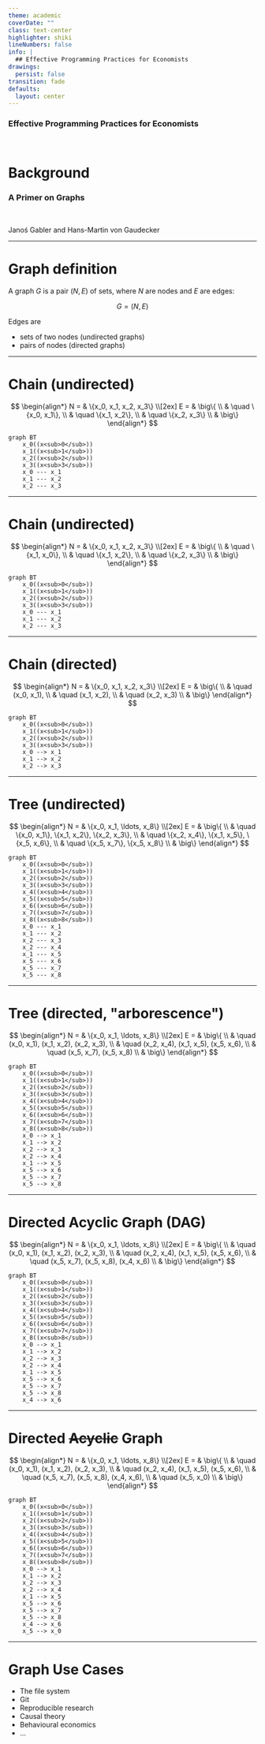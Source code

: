```yaml
---
theme: academic
coverDate: ""
class: text-center
highlighter: shiki
lineNumbers: false
info: |
  ## Effective Programming Practices for Economists
drawings:
  persist: false
transition: fade
defaults:
  layout: center
---
```


### Effective Programming Practices for Economists

<br/>

# Background

### A Primer on Graphs

<br/>

Janoś Gabler and Hans-Martin von Gaudecker


---

# Graph definition

A graph $G$ is a pair $(N, E)$ of sets, where $N$ are nodes and $E$ are edges:

$$G = (N, E)$$

Edges are
- sets of two nodes (undirected graphs)
- pairs of nodes (directed graphs)


---

# Chain (undirected)

<div class="grid grid-cols-2 gap-45">
<div>

$$
\begin{align*}
N = & \{x_0, x_1, x_2, x_3\} \\[2ex]
E = & \big\{ \\
    & \quad \{x_0, x_1\}, \\
    & \quad \{x_1, x_2\}, \\
    & \quad \{x_2, x_3\} \\
    & \big\}
\end{align*}
$$


</div>
<div>

```mermaid {theme: 'dark', scale: 1}
graph BT
    x_0((x<sub>0</sub>))
    x_1((x<sub>1</sub>))
    x_2((x<sub>2</sub>))
    x_3((x<sub>3</sub>))
    x_0 --- x_1
    x_1 --- x_2
    x_2 --- x_3
```

</div>
</div>


---

# Chain (undirected)

<div class="grid grid-cols-2 gap-45">
<div>

$$
\begin{align*}
N = & \{x_0, x_1, x_2, x_3\} \\[2ex]
E = & \big\{ \\
    & \quad \{x_1, x_0\}, \\
    & \quad \{x_1, x_2\}, \\
    & \quad \{x_2, x_3\} \\
    & \big\}
\end{align*}
$$


</div>
<div>

```mermaid {theme: 'dark', scale: 1}
graph BT
    x_0((x<sub>0</sub>))
    x_1((x<sub>1</sub>))
    x_2((x<sub>2</sub>))
    x_3((x<sub>3</sub>))
    x_0 --- x_1
    x_1 --- x_2
    x_2 --- x_3
```

</div>
</div>


---

# Chain (directed)

<div class="grid grid-cols-2 gap-45">
<div>

$$
\begin{align*}
N = & \{x_0, x_1, x_2, x_3\} \\[2ex]
E = & \big\{ \\
    & \quad (x_0, x_1), \\
    & \quad (x_1, x_2), \\
    & \quad (x_2, x_3) \\
    & \big\}
\end{align*}
$$

</div>
<div>

```mermaid {theme: 'dark', scale: 1}
graph BT
    x_0((x<sub>0</sub>))
    x_1((x<sub>1</sub>))
    x_2((x<sub>2</sub>))
    x_3((x<sub>3</sub>))
    x_0 --> x_1
    x_1 --> x_2
    x_2 --> x_3
```

</div>
</div>


---

# Tree (undirected)

<div class="grid grid-cols-2 gap-20">
<div>

$$
\begin{align*}
N = & \{x_0, x_1, \ldots, x_8\} \\[2ex]
E = & \big\{ \\
    & \quad \{x_0, x_1\}, \{x_1, x_2\},  \{x_2, x_3\}, \\
    & \quad \{x_2, x_4\}, \{x_1, x_5\}, \{x_5, x_6\}, \\
    & \quad \{x_5, x_7\}, \{x_5, x_8\} \\
    & \big\}
\end{align*}
$$

</div>
<div>

```mermaid {theme: 'dark', scale: 1}
graph BT
    x_0((x<sub>0</sub>))
    x_1((x<sub>1</sub>))
    x_2((x<sub>2</sub>))
    x_3((x<sub>3</sub>))
    x_4((x<sub>4</sub>))
    x_5((x<sub>5</sub>))
    x_6((x<sub>6</sub>))
    x_7((x<sub>7</sub>))
    x_8((x<sub>8</sub>))
    x_0 --- x_1
    x_1 --- x_2
    x_2 --- x_3
    x_2 --- x_4
    x_1 --- x_5
    x_5 --- x_6
    x_5 --- x_7
    x_5 --- x_8
```

</div>
</div>


---

# Tree (directed, "arborescence")

<div class="grid grid-cols-2 gap-20">
<div>

$$
\begin{align*}
N = & \{x_0, x_1, \ldots, x_8\} \\[2ex]
E = & \big\{ \\
    & \quad (x_0, x_1), (x_1, x_2),  (x_2, x_3), \\
    & \quad (x_2, x_4), (x_1, x_5), (x_5, x_6), \\
    & \quad (x_5, x_7), (x_5, x_8) \\
    & \big\}
\end{align*}
$$

</div>
<div>

```mermaid {theme: 'dark', scale: 1}
graph BT
    x_0((x<sub>0</sub>))
    x_1((x<sub>1</sub>))
    x_2((x<sub>2</sub>))
    x_3((x<sub>3</sub>))
    x_4((x<sub>4</sub>))
    x_5((x<sub>5</sub>))
    x_6((x<sub>6</sub>))
    x_7((x<sub>7</sub>))
    x_8((x<sub>8</sub>))
    x_0 --> x_1
    x_1 --> x_2
    x_2 --> x_3
    x_2 --> x_4
    x_1 --> x_5
    x_5 --> x_6
    x_5 --> x_7
    x_5 --> x_8
```

</div>
</div>


---

# Directed Acyclic Graph (DAG)

<div class="grid grid-cols-2 gap-20">
<div>

$$
\begin{align*}
N = & \{x_0, x_1, \ldots, x_8\} \\[2ex]
E = & \big\{ \\
    & \quad (x_0, x_1), (x_1, x_2),  (x_2, x_3), \\
    & \quad (x_2, x_4), (x_1, x_5), (x_5, x_6), \\
    & \quad (x_5, x_7), (x_5, x_8), (x_4, x_6) \\
    & \big\}
\end{align*}
$$

</div>
<div>

```mermaid {theme: 'dark', scale: 1}
graph BT
    x_0((x<sub>0</sub>))
    x_1((x<sub>1</sub>))
    x_2((x<sub>2</sub>))
    x_3((x<sub>3</sub>))
    x_4((x<sub>4</sub>))
    x_5((x<sub>5</sub>))
    x_6((x<sub>6</sub>))
    x_7((x<sub>7</sub>))
    x_8((x<sub>8</sub>))
    x_0 --> x_1
    x_1 --> x_2
    x_2 --> x_3
    x_2 --> x_4
    x_1 --> x_5
    x_5 --> x_6
    x_5 --> x_7
    x_5 --> x_8
    x_4 --> x_6
```

</div>
</div>


---

# Directed ~~Acyclic~~ Graph

<div class="grid grid-cols-2 gap-20">
<div>

$$
\begin{align*}
N = & \{x_0, x_1, \ldots, x_8\} \\[2ex]
E = & \big\{ \\
    & \quad (x_0, x_1), (x_1, x_2),  (x_2, x_3), \\
    & \quad (x_2, x_4), (x_1, x_5), (x_5, x_6), \\
    & \quad (x_5, x_7), (x_5, x_8), (x_4, x_6), \\
    & \quad (x_5, x_0) \\
    & \big\}
\end{align*}
$$

</div>
<div>

```mermaid {theme: 'dark', scale: 1}
graph BT
    x_0((x<sub>0</sub>))
    x_1((x<sub>1</sub>))
    x_2((x<sub>2</sub>))
    x_3((x<sub>3</sub>))
    x_4((x<sub>4</sub>))
    x_5((x<sub>5</sub>))
    x_6((x<sub>6</sub>))
    x_7((x<sub>7</sub>))
    x_8((x<sub>8</sub>))
    x_0 --> x_1
    x_1 --> x_2
    x_2 --> x_3
    x_2 --> x_4
    x_1 --> x_5
    x_5 --> x_6
    x_5 --> x_7
    x_5 --> x_8
    x_4 --> x_6
    x_5 --> x_0
```

</div>
</div>


---

# Graph Use Cases

- The file system
- Git
- Reproducible research
- Causal theory
- Behavioural economics
- ...
